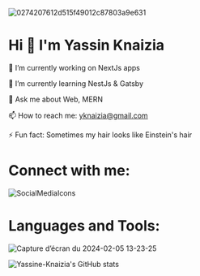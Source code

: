 ![0274207612d515f49012c87803a9e631](https://github.com/Yassine-Knaizia/Yassine-Knaizia/assets/66827202/8389382a-e601-413d-b366-9f2e4deef989)

# **Hi 👋 I'm Yassin Knaizia**

🔭 I’m currently working on NextJs apps

🌱 I’m currently learning NestJs & Gatsby

💬 Ask me about Web, MERN

📫 How to reach me: yknaizia@gmail.com

⚡ Fun fact: Sometimes my hair looks like Einstein's hair 

# **Connect with me:**

![SocialMediaIcons](https://github.com/Yassine-Knaizia/Yassine-Knaizia/assets/66827202/b15d232a-ef66-4a85-8057-67255708cf98)

# **Languages and Tools:**

![Capture d’écran du 2024-02-05 13-23-25](https://github.com/Yassine-Knaizia/Yassine-Knaizia/assets/66827202/0edbfbb4-3187-42c9-a7f1-9b9441429c26)

![Yassine-Knaizia's GitHub stats](https://github-readme-stats.vercel.app/api?username=Yassine-Knaizia&show_icons=true&theme=dracula)






